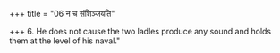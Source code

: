 +++
title = "06 न च संशिञ्जयति"

+++
6. He does not cause the two ladles produce any sound and holds them at the level of his naval."  

[^1]: Cf. SB XI.4.2.2; 4.  
